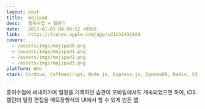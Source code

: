 ```yaml
---
layout: post
title:  mojipad
desc:   종이수첩 + 캘린더
date:   2017-01-01 04:00:52 +0900
link:   https://itunes.apple.com/app/id1132431009
covers:
  - /assets/imgs/mojipad0.png
  - /assets/imgs/mojipad1.png
  - /assets/imgs/mojipad2.png
  - /assets/imgs/mojipad3.png
platform: Web
stack: Cordova, Coffeescript, Node.js, Express.js, DynamoDB, Redis, S3, EC2
---
```

종이수첩에 써내려가며 일정을 기록하던 습관이 모바일에서도 계속되었으면 하여, iOS 캘린더 일정 편집을 메모장형식의 UI에서 할 수 있게 만든 앱
